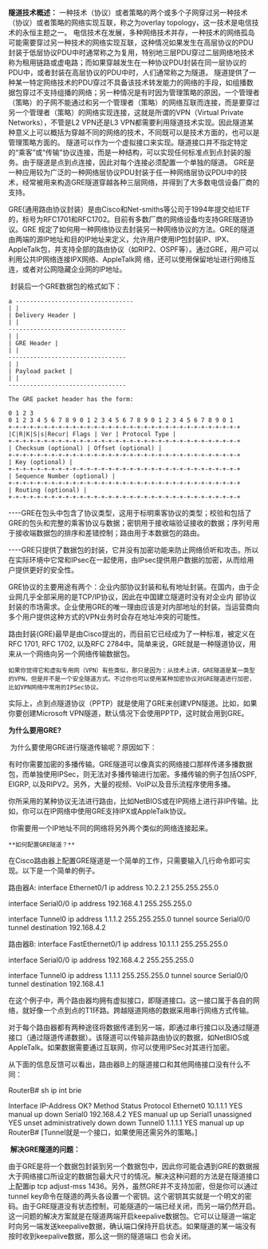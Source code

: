  **隧道技术概述：**
    一种技术（协议）或者策略的两个或多个子网穿过另一种技术（协议）或者策略的网络实现互联，称之为overlay topology，这一技术是电信技术的永恒主题之一。
    电信技术在发展，多种网络技术并存，一种技术的网络孤岛可能需要穿过另一种技术的网络实现互联，这种情况如果发生在高层协议的PDU封装于低层协议PDU中时通常称之为复用，特别地三层PDU穿过二层网络地技术称为租用链路或虚电路；而如果穿越发生在一种协议PDU封装在同一层协议的PDU中，或者封装在高层协议的PDU中时，人们通常称之为隧道。
    隧道提供了一种某一特定网络技术的PDU穿过不具备该技术转发能力的网络的手段，如组播数据包穿过不支持组播的网络；另一种情况是有时因为管理策略的原因，一个管理者（策略）的子网不能通过和另一个管理者（策略）的网络互联而连接，而是要穿过另一个管理者（策略）的网络实现连接，这就是所谓的VPN（Virtual Private Networks），不管是L2 VPN还是L3 VPN都需要利用隧道技术实现。因此隧道某种意义上可以概括为穿越不同的网络的技术，不同既可以是技术方面的，也可以是管理策略方面的。
隧道可以作为一个虚拟接口来实现。隧道接口并不指定特定的“乘客”或“传输”协议连接，而是一种结构，可以实现任何标准点到点封装的服务。由于隧道是点到点连接，因此对每个连接必须配置一个单独的隧道。
   GRE是一种应用较为广泛的一种网络层协议PDU封装于任一种网络层协议PDU中的技术，经常被用来构造GRE隧道穿越各种三层网络，并得到了大多数电信设备厂商的支持。
   

​    GRE(通用路由协议封装）是由Cisco和Net-smiths等公司于1994年提交给IETF的，标号为RFC1701和RFC1702。目前有多数厂商的网络设备均支持GRE隧道协议。GRE 规定了如何用一种网络协议去封装另一种网络协议的方法。GRE的隧道由两端的源IP地址和目的IP地址来定义，允许用户使用IP包封装IP、IPX、 AppleTalk包，并支持全部的路由协议（如RIP2、OSPF等）。通过GRE，用户可以利用公共IP网络连接IPX网络、AppleTalk网 络，还可以使用保留地址进行网络互连，或者对公网隐藏企业网的IP地址。

​    封装后一个GRE数据包的格式如下：

```shell
a ---------------------------------
| |
| Delivery Header |
| |
---------------------------------
| |
| GRE Header |
| |
---------------------------------
| |
| Payload packet |
| |
---------------------------------

The GRE packet header has the form:

0 1 2 3
0 1 2 3 4 5 6 7 8 9 0 1 2 3 4 5 6 7 8 9 0 1 2 3 4 5 6 7 8 9 0 1
+-+-+-+-+-+-+-+-+-+-+-+-+-+-+-+-+-+-+-+-+-+-+-+-+-+-+-+-+-+-+-+-+
|C|R|K|S|s|Recur| Flags | Ver | Protocol Type |
+-+-+-+-+-+-+-+-+-+-+-+-+-+-+-+-+-+-+-+-+-+-+-+-+-+-+-+-+-+-+-+-+
| Checksum (optional) | Offset (optional) |
+-+-+-+-+-+-+-+-+-+-+-+-+-+-+-+-+-+-+-+-+-+-+-+-+-+-+-+-+-+-+-+-+
| Key (optional) |
+-+-+-+-+-+-+-+-+-+-+-+-+-+-+-+-+-+-+-+-+-+-+-+-+-+-+-+-+-+-+-+-+
| Sequence Number (optional) |
+-+-+-+-+-+-+-+-+-+-+-+-+-+-+-+-+-+-+-+-+-+-+-+-+-+-+-+-+-+-+-+-+
| Routing (optional) |
+-+-+-+-+-+-+-+-+-+-+-+-+-+-+-+-+-+-+-+-+-+-+-+-+-+-+-+-+-+-+-+-+
```

​    ----GRE在包头中包含了协议类型，这用于标明乘客协议的类型；校验和包括了GRE的包头和完整的乘客协议与数据；密钥用于接收端验证接收的数据；序列号用于接收端数据包的排序和差错控制；路由用于本数据包的路由。

​    ----GRE只提供了数据包的封装，它并没有加密功能来防止网络侦听和攻击。所以在实际环境中它常和IPsec在一起使用，由IPsec提供用户数据的加密，从而给用户提供更好的安全性。

   

​    GRE协议的主要用途有两个：企业内部协议封装和私有地址封装。在国内，由于企业网几乎全部采用的是TCP/IP协议，因此在中国建立隧道时没有对企业内 部协议封装的市场需求。企业使用GRE的唯一理由应该是对内部地址的封装。当运营商向多个用户提供这种方式的VPN业务时会存在地址冲突的可能性。

​    路由封装(GRE)最早是由Cisco提出的，而目前它已经成为了一种标准，被定义在RFC 1701, RFC 1702, 以及RFC 2784中。简单来说，GRE就是一种隧道协议，用来从一个网络向另一个网络传输数据包。


    如果你觉得它和虚拟专用网（VPN）有些类似，那只是因为：从技术上讲，GRE隧道是某一类型的VPN，但是并不是一个安全隧道方式。不过你也可以使用某种加密协议对GRE隧道进行加密，比如VPN网络中常用的IPSec协议。

​    实际上，点到点隧道协议（PPTP）就是使用了GRE来创建VPN隧道。比如，如果你要创建Microsoft VPN隧道，默认情况下会使用PPTP，这时就会用到GRE。

   **为什么要用GRE?**

​    为什么要使用GRE进行隧道传输呢？原因如下：

​    有时你需要加密的多播传输。GRE隧道可以像真实的网络接口那样传递多播数据包，而单独使用IPSec，则无法对多播传输进行加密。多播传输的例子包括OSPF, EIGRP, 以及RIPV2。另外，大量的视频、VoIP以及音乐流程序使用多播。

​    你所采用的某种协议无法进行路由，比如NetBIOS或在IP网络上进行非IP传输。比如，你可以在IP网络中使用GRE支持IPX或AppleTalk协议。

​    你需要用一个IP地址不同的网络将另外两个类似的网络连接起来。


    **如何配置GRE隧道？**

​    在Cisco路由器上配置GRE隧道是一个简单的工作，只需要输入几行命令即可实现。以下是一个简单的例子。

路由器A:
interface Ethernet0/1
ip address 10.2.2.1 255.255.255.0

interface Serial0/0
ip address 192.168.4.1 255.255.255.0

interface Tunnel0
ip address 1.1.1.2 255.255.255.0
tunnel source Serial0/0
tunnel destination 192.168.4.2



路由器B:
interface FastEthernet0/1
ip address 10.1.1.1 255.255.255.0

interface Serial0/0
ip address 192.168.4.2 255.255.255.0

interface Tunnel0
ip address 1.1.1.1 255.255.255.0
tunnel source Serial0/0
tunnel destination 192.168.4.1

​    在这个例子中，两个路由器均拥有虚拟接口，即隧道接口。这一接口属于各自的网络，就好像一个点到点的T1环路。跨越隧道网络的数据采用串行网络方式传输。

​    对于每个路由器都有两种途径将数据传递到另一端，即通过串行接口以及通过隧道接口（通过隧道传递数据）。该隧道可以传输非路由协议的数据，如NetBIOS或AppleTalk。如果数据需要通过互联网，你可以使用IPSec对其进行加密。

​    从下面的信息反馈可以看出，路由器B上的隧道接口和其他网络接口没有什么不同：

RouterB# sh ip int brie

Interface IP-Address  OK?   Method Status        Protocol
Ethernet0 10.1.1.1   YES    manual up          down
Serial0  192.168.4.2 YES    manual up          up
Serial1  unassigned  YES   unset  administratively down down
Tunnel0  1.1.1.1    YES    manual up          up
RouterB#
[Tunnel就是一个接口，如果使用还需另外的策略。]

​    **解决GRE隧道的问题：**

​    由于GRE是将一个数据包封装到另一个数据包中，因此你可能会遇到GRE的数据报大于网络接口所设定的数据包最大尺寸的情况。解决这种问题的方法是在隧道接口上配置ip tcp adjust-mss 1436。另外，虽然GRE并不支持加密，但是你可以通过tunnel key命令在隧道的两头各设置一个密钥。这个密钥其实就是一个明文的密码。由于GRE隧道没有状态控制，可能隧道的一端已经关闭，而另一端仍然开启。这一问题的解决方案就是在隧道两端开启keepalive数据包。它可以让隧道一端定时向另一端发送keepalive数据，确认端口保持开启状态。如果隧道的某一端没有按时收到keepalive数据，那么这一侧的隧道端口 也会关闭。
